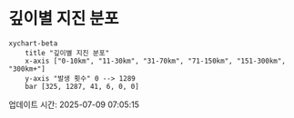 # 깊이별 지진 분포

```mermaid
xychart-beta
    title "깊이별 지진 분포"
    x-axis ["0-10km", "11-30km", "31-70km", "71-150km", "151-300km", "300km+"]
    y-axis "발생 횟수" 0 --> 1289
    bar [325, 1287, 41, 6, 0, 0]
```

업데이트 시간: 2025-07-09 07:05:15
